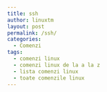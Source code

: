```yaml
---
title: ssh
author: linuxtm
layout: post
permalink: /ssh/
categories:
  - Comenzi
tags:
  - comenzi linux
  - comenzi linux de la a la z
  - lista comenzi linux
  - toate comenzile linux
---
```

